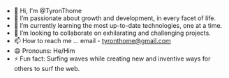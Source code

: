 - 👋 Hi, I’m @TyronThome
- 👀 I’m passionate about growth and development, in every facet of life.
- 🌱 I’m currently learning the most up-to-date technologies, one at a time.
- 💞️ I’m looking to collaborate on exhilarating and challenging projects.  
- 📫 How to reach me ... email - tyronthome@gmail.com
- 😄 Pronouns: He/Him
- ⚡ Fun fact: Surfing waves while creating new and inventive ways for others to surf the web.

<!---
TyronThome/TyronThome is a ✨ special ✨ repository because its `README.md` (this file) appears on your GitHub profile.
You can click the Preview link to take a look at your changes.
--->

